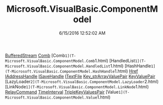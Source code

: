 ﻿---
title: Microsoft.VisualBasic.ComponentModel
date: 6/15/2016 12:52:02 AM
---

[BufferedStream](T-Microsoft.VisualBasic.ComponentModel.BufferedStream.html)
[Comb](T-Microsoft.VisualBasic.ComponentModel.Comb.html)
[Comb`1](T-Microsoft.VisualBasic.ComponentModel.Comb`1.html)
[HandledList`1](T-Microsoft.VisualBasic.ComponentModel.HandledList`1.html)
[HashHandle`1](T-Microsoft.VisualBasic.ComponentModel.HashHandle`1.html)
[Href](T-Microsoft.VisualBasic.ComponentModel.Href.html)
[IAddressHandle](T-Microsoft.VisualBasic.ComponentModel.IAddressHandle.html)
[ISaveHandle](T-Microsoft.VisualBasic.ComponentModel.ISaveHandle.html)
[ITextFile](T-Microsoft.VisualBasic.ComponentModel.ITextFile.html)
[Key_strArrayValuePair](T-Microsoft.VisualBasic.ComponentModel.Key_strArrayValuePair.html)
[KeyValuePair](T-Microsoft.VisualBasic.ComponentModel.KeyValuePair.html)
[LazyLoader`2](T-Microsoft.VisualBasic.ComponentModel.LazyLoader`2.html)
[LinkNode`1](T-Microsoft.VisualBasic.ComponentModel.LinkNode`1.html)
[RelayCommand](T-Microsoft.VisualBasic.ComponentModel.RelayCommand.html)
[TimeInterval](T-Microsoft.VisualBasic.ComponentModel.TimeInterval.html)
[TripleKeyValuesPair](T-Microsoft.VisualBasic.ComponentModel.TripleKeyValuesPair.html)
[Value`1](T-Microsoft.VisualBasic.ComponentModel.Value`1.html)
